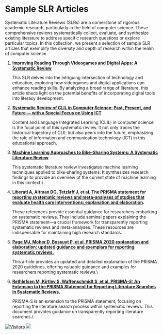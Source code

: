 # Sample SLR Articles

Systematic Literature Reviews (SLRs) are a cornerstone of rigorous academic research, particularly in the field of computer science. These comprehensive reviews systematically collect, evaluate, and synthesize existing literature to address specific research questions or explore particular topics. In this collection, we present a selection of sample SLR articles that exemplify the diversity and depth of research within the realm of computer science.

1.  [**Improving Reading Through Videogames and Digital Apps: A Systematic Review**](https://github.com/drshahizan/research-material/blob/main/SLR/slr1.pdf)

    This SLR delves into the intriguing intersection of technology and education, exploring how videogames and digital applications can enhance reading skills. By analyzing a broad range of literature, this article sheds light on the potential benefits of incorporating digital tools into literacy development.


2.  [**Systematic Review of CLIL in Computer Science: Past, Present, and Future — with a Special Focus on Using ICT**](https://github.com/drshahizan/research-material/blob/main/SLR/slr2.pdf)

    Content and Language Integrated Learning (CLIL) in computer science is the focal point of this systematic review. It not only traces the historical trajectory of CLIL but also peers into the future, emphasizing the role of information and communication technology (ICT) in this educational approach.


3.  [**Machine Learning Approaches to Bike-Sharing Systems: A Systematic Literature Review**](https://github.com/drshahizan/research-material/blob/main/SLR/slr3.pdf)

    This systematic literature review investigates machine learning techniques applied to bike-sharing systems. It synthesizes research findings to provide an overview of the current state of machine learning in this context.\

4.  [**Liberati A, Altman DG, Tetzlaff J, et al. The PRISMA statement for reporting systematic reviews and meta-analyses of studies that evaluate health care interventions: explanation and elaboration**](https://pubmed.ncbi.nlm.nih.gov/19631507/)**.**

    These references provide essential guidance for researchers embarking on systematic reviews. They include seminal papers explaining the PRISMA statement—a crucial framework for transparently reporting systematic reviews and meta-analyses. These resources are indispensable for maintaining high research standards.


5.  [**Page MJ, Moher D, Bossuyt P, et al. PRISMA 2020 explanation and elaboration: updated guidance and exemplars for reporting systematic reviews.**](https://osf.io/preprints/metaarxiv/gwdhk/)

    This article provides an updated and detailed explanation of the PRISMA 2020 guidelines, offering valuable guidance and examples for researchers reporting systematic reviews.\

6.  [**Rethlefsen M, Kirtley S, Waffenschmidt S, et al. PRISMA-S: An Extension to the PRISMA Statement for Reporting Literature Searches in Systematic Reviews.**](https://osf.io/sfc38/)

    PRISMA-S is an extension to the PRISMA statement, focusing on reporting the literature search process within systematic reviews. This document provides guidance on transparently reporting literature searches.\

[![Visitors](https://api.visitorbadge.io/api/visitors?path=https%3A%2F%2Fgithub.com%2Fdrshahizan&labelColor=%23697689&countColor=%23555555&style=plastic)](https://visitorbadge.io/status?path=https%3A%2F%2Fgithub.com%2Fdrshahizan)
![](https://hit.yhype.me/github/profile?user_id=81284918)